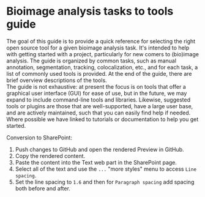# Bioimage analysis tasks to tools guide

The goal of this guide is to provide a quick reference for selecting the right open source tool for a given bioimage analysis task. It's intended to help with getting started with a project, particularly for new comers to (bio)image analysis. The guide is organized by common tasks, such as manual annotation, segmentation, tracking, colocalization, etc., and for each task, a list of commonly used tools is provided. At the end of the guide, there are brief overview descriptions of the tools.  
The guide is not exhaustive: at present the focus is on tools that offer a graphical user interface (GUI) for ease of use, but in the future, we may expand to include command-line tools and libraries. Likewise, suggested tools or plugins are those that are well-supported, have a large user base, and are actively maintained, such that you can easily find help if needed. Where possible we have linked to tutorials or documentation to help you get started.

Conversion to SharePoint:
1. Push changes to GitHub and open the rendered Preview in GitHub.
2. Copy the rendered content.
3. Paste the content into the Text web part in the SharePoint page.
4. Select all of the text and use the `...` "more styles" menu to access `Line spacing`.
5. Set the line spacing to `1.6` and then for `Paragraph spacing` add spacing both before and after.